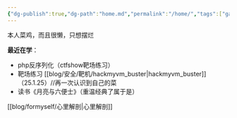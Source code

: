 ```yaml
---
{"dg-publish":true,"dg-path":"home.md","permalink":"/home/","tags":["gardenEntry"]}
---
```


本人菜鸡，而且很懒，只想摆烂


**最近在学**：
+ php反序列化（ctfshow靶场练习）
+ 靶场练习 [[blog/安全/靶机/hackmyvm_buster\|hackmyvm_buster]]（25.1.25）//再一次认识到自己的菜
+ 读书《月亮与六便士》（重温经典了属于是）




[[blog/formyself/心里解剖\|心里解剖]]

